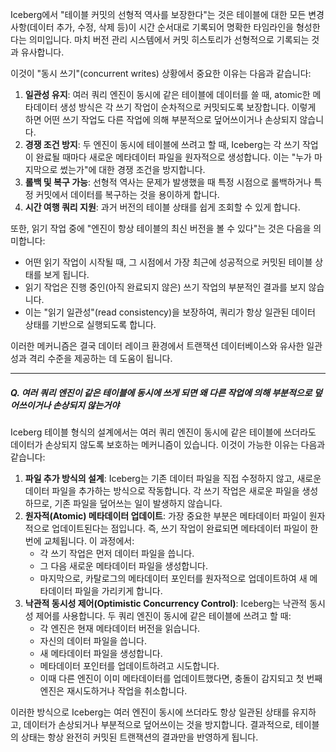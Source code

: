 Iceberg에서 "테이블 커밋의 선형적 역사를 보장한다"는 것은 테이블에 대한 모든 변경 사항(데이터 추가, 수정, 삭제 등)이 시간 순서대로 기록되어 명확한 타임라인을 형성한다는 의미입니다. 마치 버전 관리 시스템에서 커밋 히스토리가 선형적으로 기록되는 것과 유사합니다.

이것이 "동시 쓰기"(concurrent writes) 상황에서 중요한 이유는 다음과 같습니다:

1. **일관성 유지**: 여러 쿼리 엔진이 동시에 같은 테이블에 데이터를 쓸 때, atomic한 메타데이터 생성 방식은 각 쓰기 작업이 순차적으로 커밋되도록 보장합니다. 이렇게 하면 어떤 쓰기 작업도 다른 작업에 의해 부분적으로 덮어쓰이거나 손상되지 않습니다.
2. **경쟁 조건 방지**: 두 엔진이 동시에 테이블에 쓰려고 할 때, Iceberg는 각 쓰기 작업이 완료될 때마다 새로운 메타데이터 파일을 원자적으로 생성합니다. 이는 "누가 마지막으로 썼는가"에 대한 경쟁 조건을 방지합니다.
3. **롤백 및 복구 가능**: 선형적 역사는 문제가 발생했을 때 특정 시점으로 롤백하거나 특정 커밋에서 데이터를 복구하는 것을 용이하게 합니다.
4. **시간 여행 쿼리 지원**: 과거 버전의 테이블 상태를 쉽게 조회할 수 있게 합니다.

또한, 읽기 작업 중에 "엔진이 항상 테이블의 최신 버전을 볼 수 있다"는 것은 다음을 의미합니다:

- 어떤 읽기 작업이 시작될 때, 그 시점에서 가장 최근에 성공적으로 커밋된 테이블 상태를 보게 됩니다.
- 읽기 작업은 진행 중인(아직 완료되지 않은) 쓰기 작업의 부분적인 결과를 보지 않습니다.
- 이는 "읽기 일관성"(read consistency)을 보장하여, 쿼리가 항상 일관된 데이터 상태를 기반으로 실행되도록 합니다.

이러한 메커니즘은 결국 데이터 레이크 환경에서 트랜잭션 데이터베이스와 유사한 일관성과 격리 수준을 제공하는 데 도움이 됩니다.

------------

##### Q. 여러 쿼리 엔진이 같은 테이블에 동시에 쓰게 되면 왜 다른 작업에 의해 부분적으로 덮어쓰이거나 손상되지 않는거야

Iceberg 테이블 형식의 설계에서는 여러 쿼리 엔진이 동시에 같은 테이블에 쓰더라도 데이터가 손상되지 않도록 보호하는 메커니즘이 있습니다. 이것이 가능한 이유는 다음과 같습니다:

1. **파일 추가 방식의 설계**: Iceberg는 기존 데이터 파일을 직접 수정하지 않고, 새로운 데이터 파일을 추가하는 방식으로 작동합니다. 각 쓰기 작업은 새로운 파일을 생성하므로, 기존 파일을 덮어쓰는 일이 발생하지 않습니다.
2. **원자적(Atomic) 메타데이터 업데이트**: 가장 중요한 부분은 메타데이터 파일이 원자적으로 업데이트된다는 점입니다. 즉, 쓰기 작업이 완료되면 메타데이터 파일이 한 번에 교체됩니다. 이 과정에서:
    - 각 쓰기 작업은 먼저 데이터 파일을 씁니다.
    - 그 다음 새로운 메타데이터 파일을 생성합니다.
    - 마지막으로, 카탈로그의 메타데이터 포인터를 원자적으로 업데이트하여 새 메타데이터 파일을 가리키게 합니다.
3. **낙관적 동시성 제어(Optimistic Concurrency Control)**: Iceberg는 낙관적 동시성 제어를 사용합니다. 두 쿼리 엔진이 동시에 같은 테이블에 쓰려고 할 때:
    - 각 엔진은 현재 메타데이터 버전을 읽습니다.
    - 자신의 데이터 파일을 씁니다.
    - 새 메타데이터 파일을 생성합니다.
    - 메타데이터 포인터를 업데이트하려고 시도합니다.
    - 이때 다른 엔진이 이미 메타데이터를 업데이트했다면, 충돌이 감지되고 첫 번째 엔진은 재시도하거나 작업을 취소합니다.

이러한 방식으로 Iceberg는 여러 엔진이 동시에 쓰더라도 항상 일관된 상태를 유지하고, 데이터가 손상되거나 부분적으로 덮어쓰이는 것을 방지합니다. 결과적으로, 테이블의 상태는 항상 완전히 커밋된 트랜잭션의 결과만을 반영하게 됩니다.